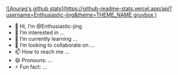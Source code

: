 [![Anurag's github stats](https://github-readme-stats.vercel.app/api?username=Enthusiastic-jing&theme=THEME_NAME gruvbox
)](https://github.com/anuraghazra/github-readme-stats)

- 👋 Hi, I’m @Enthusiastic-jing
- 👀 I’m interested in ...
- 🌱 I’m currently learning ...
- 💞️ I’m looking to collaborate on ...
- 📫 How to reach me ...
- 😄 Pronouns: ...
- ⚡ Fun fact: ...

<!---
Enthusiastic-jing/Enthusiastic-jing is a ✨ special ✨ repository because its `README.md` (this file) appears on your GitHub profile.
You can click the Preview link to take a look at your changes.
--->
